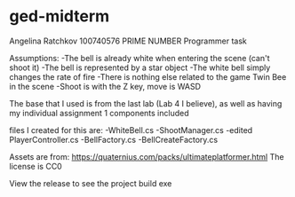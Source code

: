 # ged-midterm
Angelina Ratchkov 100740576 PRIME NUMBER
Programmer task

Assumptions:
-The bell is already white when entering the scene (can't shoot it)
-The bell is represented by a star object
-The white bell simply changes the rate of fire
-There is nothing else related to the game Twin Bee in the scene
-Shoot is with the Z key, move is WASD

The base that I used is from the last lab (Lab 4 I believe), as well as having my individual assignment
1 components included

files I created for this are:
-WhiteBell.cs
-ShootManager.cs
-edited PlayerController.cs
-BellFactory.cs
-BellCreateFactory.cs

Assets are from:
https://quaternius.com/packs/ultimateplatformer.html
The license is CC0

View the release to see the project build exe